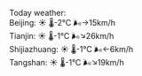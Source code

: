 Today weather:  
Beijing: ☀️   🌡️-2°C 🌬️→15km/h  
Tianjin: ☀️   🌡️-1°C 🌬️↘26km/h  
Shijiazhuang: ☀️   🌡️-1°C 🌬️←6km/h  
Tangshan: ☀️   🌡️-1°C 🌬️↘19km/h  
